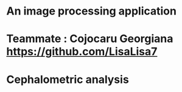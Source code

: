 # An image processing application
# Teammate : Cojocaru Georgiana  https://github.com/LisaLisa7
# Cephalometric analysis
